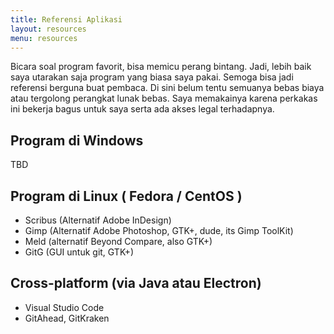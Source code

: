 ```yaml
---
title: Referensi Aplikasi
layout: resources
menu: resources
---
```

Bicara soal program favorit, bisa memicu perang bintang. Jadi, lebih baik saya utarakan saja program yang biasa saya pakai. Semoga bisa jadi referensi berguna buat pembaca. Di sini belum tentu semuanya bebas biaya atau tergolong perangkat lunak bebas. Saya memakainya karena perkakas ini bekerja bagus untuk saya serta ada akses legal terhadapnya.

## Program di Windows
TBD

## Program di Linux ( Fedora / CentOS )
* Scribus (Alternatif Adobe InDesign)
* Gimp (Alternatif Adobe Photoshop, GTK+, dude, its Gimp ToolKit)
* Meld (alternatif Beyond Compare, also GTK+)
* GitG (GUI untuk git, GTK+) 

## Cross-platform (via Java atau Electron)
* Visual Studio Code
* GitAhead, GitKraken